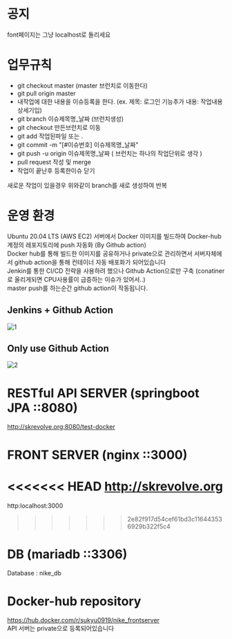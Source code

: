 # 공지

font페이지는 그냥 localhost로 돌리세요

# 업무규칙

- git checkout master (master 브런치로 이동한다)
- git pull origin master
- 내작업에 대한 내용을 이슈등록을 한다. (ex. 제목: 로그인 기능추가 내용: 작업내용 상세기입)
- git branch 이슈제목명\_날짜 (브런치생성)
- git checkout 만든브런치로 이동
- git add 작업된파일 또는 .
- git commit -m "[#이슈번호] 이슈제목명\_날짜"
- git push -u origin 이슈제목명\_날짜 ( 브런치는 하나의 작업단위로 생각 )
- pull request 작성 및 merge
- 작업이 끝난후 등록한이슈 닫기

새로운 작업이 있을경우 위와같이 branch를 새로 생성하여 반복

# 운영 환경

Ubuntu 20.04 LTS (AWS EC2)
서버에서 Docker 이미지를 빌드하여 Docker-hub 계정의 레포지토리에 push 자동화 (By Github action)  
Docker hub를 통해 빌드한 이미지를 공유하거나 private으로 관리하면서 서버자체에서 github action을 통해 컨테이너 자동 배포화가 되어있습니다  
Jenkin를 통한 CI/CD 전략을 사용하려 했으나 Github Action으로만 구축 (conatiner로 올리게되면 CPU사용률이 급증하는 이슈가 있어서..)  
master push를 하는순간 github action이 작동됩니다.

## Jenkins + Github Action

![1](https://user-images.githubusercontent.com/41939976/163118254-4925f26a-89d7-43db-8a1d-ede7d0afbec3.png)

## Only use Github Action

![2](https://user-images.githubusercontent.com/41939976/163118263-a830ec54-5cb0-49ce-a4f8-65310c4982e6.png)

# RESTful API SERVER (springboot JPA ::8080)

http://skrevolve.org:8080/test-docker

# FRONT SERVER (nginx ::3000)

<<<<<<< HEAD
http://skrevolve.org
=======
http:localhost:3000

> > > > > > > 2e82f917d54cef61bd3c116443536929b322f5c4

# DB (mariadb ::3306)

Database : nike_db

# Docker-hub repository

https://hub.docker.com/r/sukyu0919/nike_frontserver  
API 서버는 private으로 등록되어있습니다
